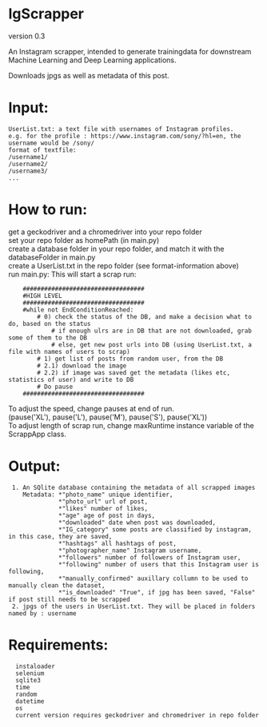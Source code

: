 # IgScrapper

version 0.3

An Instagram scrapper, intended to generate trainingdata for downstream Machine Learning and Deep Learning applications. 

Downloads jpgs as well as metadata of this post.


# Input: 
    
    UserList.txt: a text file with usernames of Instagram profiles.
    e.g. for the profile : https://www.instagram.com/sony/?hl=en, the username would be /sony/  
    format of textfile:   
    /username1/  
    /username2/  
    /username3/  
    ...  
 <p>  
    
 # How to run:
 get a geckodriver and a chromedriver into your repo folder  
 set your repo folder as homePath (in main.py)  
 create a database folder in your repo folder, and match it with the databaseFolder in main.py  
 create a UserList.txt in the repo folder (see format-information above)  
 run main.py: This will start a scrap run:   
 
        ##################################
        #HIGH LEVEL
        ##################################
        #while not EndConditionReached:
            # 0) check the status of the DB, and make a decision what to do, based on the status
                # if enough ulrs are in DB that are not downloaded, grab some of them to the DB
                # else, get new post urls into DB (using UserList.txt, a file with names of users to scrap)
            # 1) get list of posts from random user, from the DB
            # 2.1) download the image
            # 2.2) if image was saved get the metadata (likes etc, statistics of user) and write to DB
            # Do pause
        ##################################
To adjust the speed, change pauses at end of run.   
(pause('XL'), pause('L'), pause('M'), pause('S'), pause('XL'))  
To adjust length of scrap run, change maxRuntime instance variable of the ScrappApp class.  

 
 # Output:
 
 
     1. An SQlite database containing the metadata of all scrapped images
        Metadata: *"photo_name" unique identifier, 
                  *"photo_url" url of post, 
                  *"likes" number of likes, 
                  *"age" age of post in days, 
                  *"downloaded" date when post was downloaded, 
                  *"IG_category" some posts are classified by instagram, in this case, they are saved, 
                  *"hashtags" all hashtags of post, 
                  *"photographer_name" Instagram username, 
                  *"followers" number of followers of Instagram user, 
                  *"following" number of users that this Instagram user is following, 
                  *"manually_confirmed" auxillary collumn to be used to manually clean the dataset, 
                  *"is_downloaded" "True", if jpg has been saved, "False" if post still needs to be scrapped
     2. jpgs of the users in UserList.txt. They will be placed in folders named by : username
     
 # Requirements:
      instaloader
      selenium 
      sqlite3
      time
      random
      datetime
      os
      current version requires geckodriver and chromedriver in repo folder
  


 
